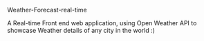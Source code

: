 Weather-Forecast-real-time

A Real-time Front end web application, using Open Weather API to showcase Weather details of any city in the world :)
